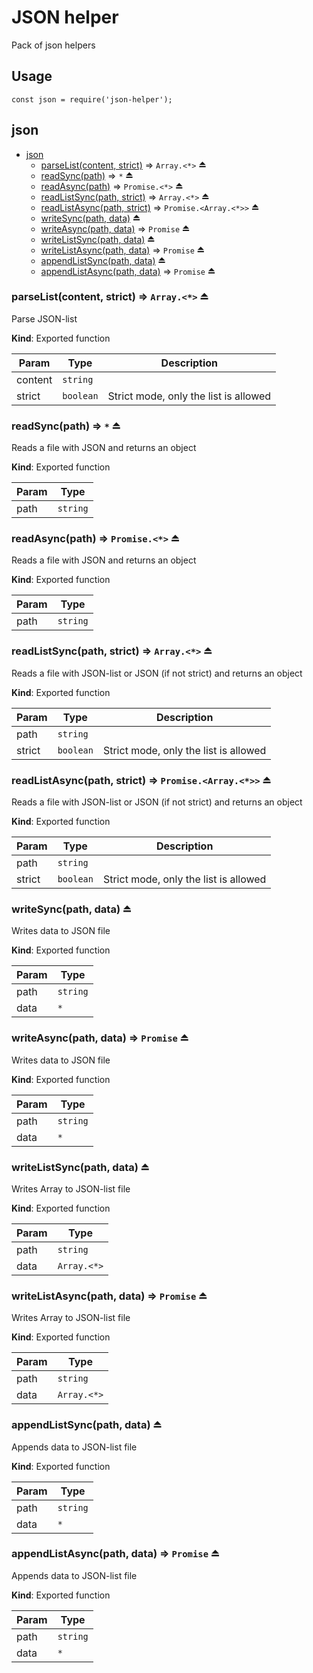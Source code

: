 # JSON helper

Pack of json helpers

## Usage

```
const json = require('json-helper');
```

<a name="module_json"></a>

## json

* [json](#module_json)
    * [parseList(content, strict)](#exp_module_json--parseList) ⇒ <code>Array.&lt;\*&gt;</code> ⏏
    * [readSync(path)](#exp_module_json--readSync) ⇒ <code>\*</code> ⏏
    * [readAsync(path)](#exp_module_json--readAsync) ⇒ <code>Promise.&lt;\*&gt;</code> ⏏
    * [readListSync(path, strict)](#exp_module_json--readListSync) ⇒ <code>Array.&lt;\*&gt;</code> ⏏
    * [readListAsync(path, strict)](#exp_module_json--readListAsync) ⇒ <code>Promise.&lt;Array.&lt;\*&gt;&gt;</code> ⏏
    * [writeSync(path, data)](#exp_module_json--writeSync) ⏏
    * [writeAsync(path, data)](#exp_module_json--writeAsync) ⇒ <code>Promise</code> ⏏
    * [writeListSync(path, data)](#exp_module_json--writeListSync) ⏏
    * [writeListAsync(path, data)](#exp_module_json--writeListAsync) ⇒ <code>Promise</code> ⏏
    * [appendListSync(path, data)](#exp_module_json--appendListSync) ⏏
    * [appendListAsync(path, data)](#exp_module_json--appendListAsync) ⇒ <code>Promise</code> ⏏

<a name="exp_module_json--parseList"></a>

### parseList(content, strict) ⇒ <code>Array.&lt;\*&gt;</code> ⏏
Parse JSON-list

**Kind**: Exported function  

| Param | Type | Description |
| --- | --- | --- |
| content | <code>string</code> |  |
| strict | <code>boolean</code> | Strict mode, only the list is allowed |

<a name="exp_module_json--readSync"></a>

### readSync(path) ⇒ <code>\*</code> ⏏
Reads a file with JSON and returns an object

**Kind**: Exported function  

| Param | Type |
| --- | --- |
| path | <code>string</code> | 

<a name="exp_module_json--readAsync"></a>

### readAsync(path) ⇒ <code>Promise.&lt;\*&gt;</code> ⏏
Reads a file with JSON and returns an object

**Kind**: Exported function  

| Param | Type |
| --- | --- |
| path | <code>string</code> | 

<a name="exp_module_json--readListSync"></a>

### readListSync(path, strict) ⇒ <code>Array.&lt;\*&gt;</code> ⏏
Reads a file with JSON-list or JSON (if not strict) and returns an object

**Kind**: Exported function  

| Param | Type | Description |
| --- | --- | --- |
| path | <code>string</code> |  |
| strict | <code>boolean</code> | Strict mode, only the list is allowed |

<a name="exp_module_json--readListAsync"></a>

### readListAsync(path, strict) ⇒ <code>Promise.&lt;Array.&lt;\*&gt;&gt;</code> ⏏
Reads a file with JSON-list or JSON (if not strict) and returns an object

**Kind**: Exported function  

| Param | Type | Description |
| --- | --- | --- |
| path | <code>string</code> |  |
| strict | <code>boolean</code> | Strict mode, only the list is allowed |

<a name="exp_module_json--writeSync"></a>

### writeSync(path, data) ⏏
Writes data to JSON file

**Kind**: Exported function  

| Param | Type |
| --- | --- |
| path | <code>string</code> | 
| data | <code>\*</code> | 

<a name="exp_module_json--writeAsync"></a>

### writeAsync(path, data) ⇒ <code>Promise</code> ⏏
Writes data to JSON file

**Kind**: Exported function  

| Param | Type |
| --- | --- |
| path | <code>string</code> | 
| data | <code>\*</code> | 

<a name="exp_module_json--writeListSync"></a>

### writeListSync(path, data) ⏏
Writes Array to JSON-list file

**Kind**: Exported function  

| Param | Type |
| --- | --- |
| path | <code>string</code> | 
| data | <code>Array.&lt;\*&gt;</code> | 

<a name="exp_module_json--writeListAsync"></a>

### writeListAsync(path, data) ⇒ <code>Promise</code> ⏏
Writes Array to JSON-list file

**Kind**: Exported function  

| Param | Type |
| --- | --- |
| path | <code>string</code> | 
| data | <code>Array.&lt;\*&gt;</code> | 

<a name="exp_module_json--appendListSync"></a>

### appendListSync(path, data) ⏏
Appends data to JSON-list file

**Kind**: Exported function  

| Param | Type |
| --- | --- |
| path | <code>string</code> | 
| data | <code>\*</code> | 

<a name="exp_module_json--appendListAsync"></a>

### appendListAsync(path, data) ⇒ <code>Promise</code> ⏏
Appends data to JSON-list file

**Kind**: Exported function  

| Param | Type |
| --- | --- |
| path | <code>string</code> | 
| data | <code>\*</code> | 

